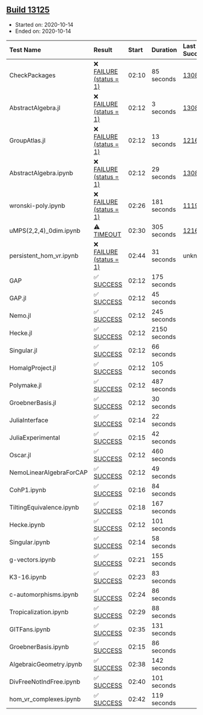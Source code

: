 ## [Build 13125](https://oscarci.mathematik.uni-kl.de/job/oscar/13125/)

* Started on: 2020-10-14
* Ended on: 2020-10-14

| Test Name    | Result | Start | Duration | Last Success | First Failure |
|:-------------|:-------|:------|:---------|:-------------|:--------------|
| CheckPackages | ❌ [FAILURE (status = 1)](https://oscarci.mathematik.uni-kl.de/job/oscar/13125/artifact/logs/build-13125/CheckPackages.log) | 02:10 | 85 seconds | [13085](https://oscarci.mathematik.uni-kl.de/job/oscar/13085/) | [13086](https://oscarci.mathematik.uni-kl.de/job/oscar/13086/) |
| AbstractAlgebra.jl | ❌ [FAILURE (status = 1)](https://oscarci.mathematik.uni-kl.de/job/oscar/13125/artifact/logs/build-13125/AbstractAlgebra.jl.log) | 02:12 | 3 seconds | [13085](https://oscarci.mathematik.uni-kl.de/job/oscar/13085/) | [13086](https://oscarci.mathematik.uni-kl.de/job/oscar/13086/) |
| GroupAtlas.jl | ❌ [FAILURE (status = 1)](https://oscarci.mathematik.uni-kl.de/job/oscar/13125/artifact/logs/build-13125/GroupAtlas.jl.log) | 02:12 | 13 seconds | [12167](https://oscarci.mathematik.uni-kl.de/job/oscar/12167/) | [12168](https://oscarci.mathematik.uni-kl.de/job/oscar/12168/) |
| AbstractAlgebra.ipynb | ❌ [FAILURE (status = 1)](https://oscarci.mathematik.uni-kl.de/job/oscar/13125/artifact/logs/build-13125/AbstractAlgebra.ipynb.log) | 02:12 | 29 seconds | [13085](https://oscarci.mathematik.uni-kl.de/job/oscar/13085/) | [13086](https://oscarci.mathematik.uni-kl.de/job/oscar/13086/) |
| wronski-poly.ipynb | ❌ [FAILURE (status = 1)](https://oscarci.mathematik.uni-kl.de/job/oscar/13125/artifact/logs/build-13125/wronski-poly.ipynb.log) | 02:26 | 181 seconds | [11192](https://oscarci.mathematik.uni-kl.de/job/oscar/11192/) | [11193](https://oscarci.mathematik.uni-kl.de/job/oscar/11193/) |
| uMPS(2,2,4)_0dim.ipynb | ⚠ [TIMEOUT](https://oscarci.mathematik.uni-kl.de/job/oscar/13125/artifact/logs/build-13125/uMPS-2-2-4-_0dim.ipynb.log) | 02:30 | 305 seconds | [12167](https://oscarci.mathematik.uni-kl.de/job/oscar/12167/) | [12168](https://oscarci.mathematik.uni-kl.de/job/oscar/12168/) |
| persistent_hom_vr.ipynb | ❌ [FAILURE (status = 1)](https://oscarci.mathematik.uni-kl.de/job/oscar/13125/artifact/logs/build-13125/persistent_hom_vr.ipynb.log) | 02:44 | 31 seconds | unknown | unknown |
| GAP | ✅ [SUCCESS](https://oscarci.mathematik.uni-kl.de/job/oscar/13125/artifact/logs/build-13125/GAP.log) | 02:12 | 175 seconds |  |  |
| GAP.jl | ✅ [SUCCESS](https://oscarci.mathematik.uni-kl.de/job/oscar/13125/artifact/logs/build-13125/GAP.jl.log) | 02:12 | 45 seconds |  |  |
| Nemo.jl | ✅ [SUCCESS](https://oscarci.mathematik.uni-kl.de/job/oscar/13125/artifact/logs/build-13125/Nemo.jl.log) | 02:12 | 245 seconds |  |  |
| Hecke.jl | ✅ [SUCCESS](https://oscarci.mathematik.uni-kl.de/job/oscar/13125/artifact/logs/build-13125/Hecke.jl.log) | 02:12 | 2150 seconds |  |  |
| Singular.jl | ✅ [SUCCESS](https://oscarci.mathematik.uni-kl.de/job/oscar/13125/artifact/logs/build-13125/Singular.jl.log) | 02:12 | 66 seconds |  |  |
| HomalgProject.jl | ✅ [SUCCESS](https://oscarci.mathematik.uni-kl.de/job/oscar/13125/artifact/logs/build-13125/HomalgProject.jl.log) | 02:12 | 105 seconds |  |  |
| Polymake.jl | ✅ [SUCCESS](https://oscarci.mathematik.uni-kl.de/job/oscar/13125/artifact/logs/build-13125/Polymake.jl.log) | 02:12 | 487 seconds |  |  |
| GroebnerBasis.jl | ✅ [SUCCESS](https://oscarci.mathematik.uni-kl.de/job/oscar/13125/artifact/logs/build-13125/GroebnerBasis.jl.log) | 02:12 | 30 seconds |  |  |
| JuliaInterface | ✅ [SUCCESS](https://oscarci.mathematik.uni-kl.de/job/oscar/13125/artifact/logs/build-13125/JuliaInterface.log) | 02:14 | 22 seconds |  |  |
| JuliaExperimental | ✅ [SUCCESS](https://oscarci.mathematik.uni-kl.de/job/oscar/13125/artifact/logs/build-13125/JuliaExperimental.log) | 02:15 | 42 seconds |  |  |
| Oscar.jl | ✅ [SUCCESS](https://oscarci.mathematik.uni-kl.de/job/oscar/13125/artifact/logs/build-13125/Oscar.jl.log) | 02:12 | 460 seconds |  |  |
| NemoLinearAlgebraForCAP | ✅ [SUCCESS](https://oscarci.mathematik.uni-kl.de/job/oscar/13125/artifact/logs/build-13125/NemoLinearAlgebraForCAP.log) | 02:12 | 49 seconds |  |  |
| CohP1.ipynb | ✅ [SUCCESS](https://oscarci.mathematik.uni-kl.de/job/oscar/13125/artifact/logs/build-13125/CohP1.ipynb.log) | 02:16 | 84 seconds |  |  |
| TiltingEquivalence.ipynb | ✅ [SUCCESS](https://oscarci.mathematik.uni-kl.de/job/oscar/13125/artifact/logs/build-13125/TiltingEquivalence.ipynb.log) | 02:18 | 167 seconds |  |  |
| Hecke.ipynb | ✅ [SUCCESS](https://oscarci.mathematik.uni-kl.de/job/oscar/13125/artifact/logs/build-13125/Hecke.ipynb.log) | 02:12 | 101 seconds |  |  |
| Singular.ipynb | ✅ [SUCCESS](https://oscarci.mathematik.uni-kl.de/job/oscar/13125/artifact/logs/build-13125/Singular.ipynb.log) | 02:14 | 58 seconds |  |  |
| g-vectors.ipynb | ✅ [SUCCESS](https://oscarci.mathematik.uni-kl.de/job/oscar/13125/artifact/logs/build-13125/g-vectors.ipynb.log) | 02:21 | 155 seconds |  |  |
| K3-16.ipynb | ✅ [SUCCESS](https://oscarci.mathematik.uni-kl.de/job/oscar/13125/artifact/logs/build-13125/K3-16.ipynb.log) | 02:23 | 83 seconds |  |  |
| c-automorphisms.ipynb | ✅ [SUCCESS](https://oscarci.mathematik.uni-kl.de/job/oscar/13125/artifact/logs/build-13125/c-automorphisms.ipynb.log) | 02:24 | 86 seconds |  |  |
| Tropicalization.ipynb | ✅ [SUCCESS](https://oscarci.mathematik.uni-kl.de/job/oscar/13125/artifact/logs/build-13125/Tropicalization.ipynb.log) | 02:29 | 88 seconds |  |  |
| GITFans.ipynb | ✅ [SUCCESS](https://oscarci.mathematik.uni-kl.de/job/oscar/13125/artifact/logs/build-13125/GITFans.ipynb.log) | 02:35 | 131 seconds |  |  |
| GroebnerBasis.ipynb | ✅ [SUCCESS](https://oscarci.mathematik.uni-kl.de/job/oscar/13125/artifact/logs/build-13125/GroebnerBasis.ipynb.log) | 02:15 | 86 seconds |  |  |
| AlgebraicGeometry.ipynb | ✅ [SUCCESS](https://oscarci.mathematik.uni-kl.de/job/oscar/13125/artifact/logs/build-13125/AlgebraicGeometry.ipynb.log) | 02:38 | 142 seconds |  |  |
| DivFreeNotIndFree.ipynb | ✅ [SUCCESS](https://oscarci.mathematik.uni-kl.de/job/oscar/13125/artifact/logs/build-13125/DivFreeNotIndFree.ipynb.log) | 02:40 | 101 seconds |  |  |
| hom_vr_complexes.ipynb | ✅ [SUCCESS](https://oscarci.mathematik.uni-kl.de/job/oscar/13125/artifact/logs/build-13125/hom_vr_complexes.ipynb.log) | 02:42 | 119 seconds |  |  |
